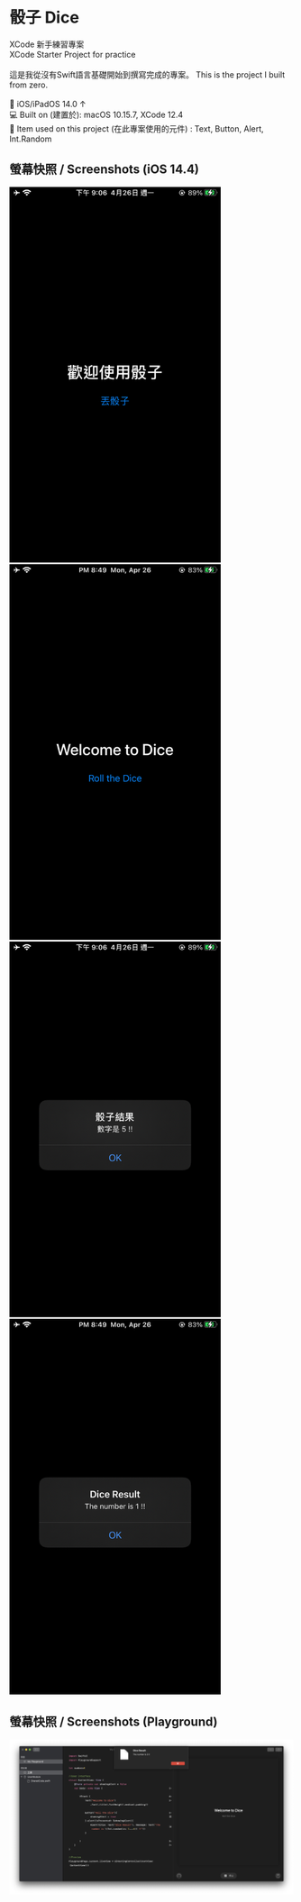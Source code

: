 # 骰子 Dice
XCode 新手練習專案<br>
XCode Starter Project for practice
<br><br>
這是我從沒有Swift語言基礎開始到撰寫完成的專案。
This is the project I built from zero.
<br><br>
📱 iOS/iPadOS 14.0 ↑<br>
💻 Built on (建置於): macOS 10.15.7, XCode 12.4<br>
🔧 Item used on this project (在此專案使用的元件) : Text, Button, Alert, Int.Random
<br>

## 螢幕快照 / Screenshots (iOS 14.4)

<a href="https://raw.githubusercontent.com/iambjlu/Dice/main/readme_res/Welcome_zh-tw.PNG">
<img src="https://raw.githubusercontent.com/iambjlu/Dice/main/readme_res/Welcome_zh-tw.PNG" width="375px" height="667px">
</img></a>

<a href="https://raw.githubusercontent.com/iambjlu/Dice/main/readme_res/Welcome_en.PNG">
<img src="https://raw.githubusercontent.com/iambjlu/Dice/main/readme_res/Welcome_en.PNG" width="375px" height="667px">
</img></a>

<a href="https://raw.githubusercontent.com/iambjlu/Dice/main/readme_res/Result_zh-tw.PNG">
<img src="https://raw.githubusercontent.com/iambjlu/Dice/main/readme_res/Result_zh-tw.PNG" width="375px" height="667px">
</img></a>

<a href="https://raw.githubusercontent.com/iambjlu/Dice/main/readme_res/Result_en.PNG">
<img src="https://raw.githubusercontent.com/iambjlu/Dice/main/readme_res/Result_en.PNG" width="375px" height="667px">
</img></a>
<br>

## 螢幕快照 / Screenshots (Playground)

<a href="https://raw.githubusercontent.com/iambjlu/Dice/main/readme_res/Playground.png">
<img src="https://raw.githubusercontent.com/iambjlu/Dice/main/readme_res/Playground.png">
</img></a>
